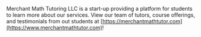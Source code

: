 Merchant Math Tutoring LLC is a start-up providing a platform for students to learn more about our services. View our team of tutors, course offerings, and testimonials from out students at [https://merchantmathtutor.com](https://www.merchantmathtutor.com)!
